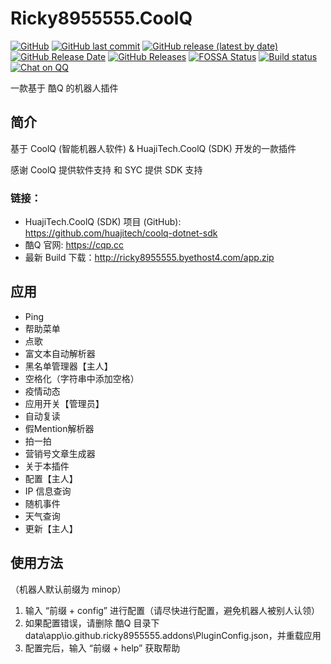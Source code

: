 # Ricky8955555.CoolQ

[![GitHub](https://img.shields.io/github/license/ricky8955555/Ricky8955555.CoolQ)](https://github.com/ricky8955555/Ricky8955555.CoolQ/blob/master/LICENSE)
[![GitHub last commit](https://img.shields.io/github/last-commit/ricky8955555/Ricky8955555.CoolQ)](https://github.com/ricky8955555/Ricky8955555.CoolQ)
[![GitHub release (latest by date)](https://img.shields.io/github/v/release/ricky8955555/Ricky8955555.CoolQ)](https://github.com/ricky8955555/Ricky8955555.CoolQ/releases/latest)
[![GitHub Release Date](https://img.shields.io/github/release-date/ricky8955555/Ricky8955555.CoolQ)](https://github.com/ricky8955555/Ricky8955555.CoolQ/releases/latest)
[![GitHub Releases](https://img.shields.io/github/downloads/ricky8955555/Ricky8955555.CoolQ/latest/total)](https://github.com/ricky8955555/Ricky8955555.CoolQ/releases/latest)
[![FOSSA Status](https://app.fossa.com/api/projects/git%2Bgithub.com%2Fricky8955555%2FRicky8955555.CoolQ.svg?type=shield)](https://app.fossa.com/projects/git%2Bgithub.com%2Fricky8955555%2FRicky8955555.CoolQ?ref=badge_shield)
[![Build status](https://ci.appveyor.com/api/projects/status/4fev7v95w57jbh4c?svg=true)](https://ci.appveyor.com/project/ricky8955555/ricky8955555-coolq)
[![Chat on QQ](http://img.shields.io/badge/chat%20on%20QQ-565136444-blue)](https://jq.qq.com/?_wv=1027&k=uQXe80tV)

一款基于 酷Q 的机器人插件

## 简介

基于 CoolQ (智能机器人软件) & HuajiTech.CoolQ (SDK) 开发的一款插件

感谢 CoolQ 提供软件支持 和 SYC 提供 SDK 支持

### 链接：

- HuajiTech.CoolQ (SDK) 项目 (GitHub): https://github.com/huajitech/coolq-dotnet-sdk
- 酷Q 官网: https://cqp.cc
- 最新 Build 下载：http://ricky8955555.byethost4.com/app.zip

## 应用

- Ping
- 帮助菜单
- 点歌
- 富文本自动解析器
- 黑名单管理器【主人】
- 空格化（字符串中添加空格）
- 疫情动态
- 应用开关【管理员】
- 自动复读
- 假Mention解析器
- 拍一拍
- 营销号文章生成器
- 关于本插件
- 配置【主人】
- IP 信息查询
- 随机事件
- 天气查询
- 更新【主人】

## 使用方法

（机器人默认前缀为 minop）

1. 输入 “前缀 + config” 进行配置（请尽快进行配置，避免机器人被别人认领）
2. 如果配置错误，请删除 酷Q 目录下 data\app\io.github.ricky8955555.addons\PluginConfig.json，并重载应用
3. 配置完后，输入 “前缀 + help” 获取帮助